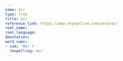 ```yaml
---
name: mir
type: free
title: mir
reference_link: https://www.etymonline.com/word/mir
root_name: 
root_language: 
denotation: 
word_sums:
- sum: 'Mir + '
  respelling: mir
---
```

